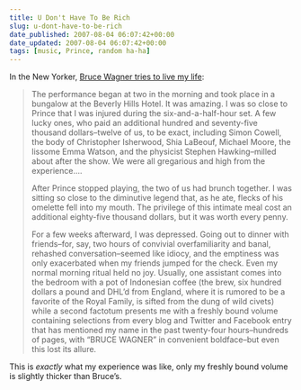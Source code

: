 ```yaml
---
title: U Don't Have To Be Rich
slug: u-dont-have-to-be-rich
date_published: 2007-08-04 06:07:42+00:00
date_updated: 2007-08-04 06:07:42+00:00
tags: [music, Prince, random ha-ha]
---
```

In the New Yorker, [Bruce Wagner tries to live my life](http://www.newyorker.com/humor/2007/08/06/070806sh_shouts_wagner?printable=true):

> The performance began at two in the morning and took place in a bungalow at the Beverly Hills Hotel. It was amazing. I was so close to Prince that I was injured during the six-and-a-half-hour set. A few lucky ones, who paid an additional hundred and seventy-five thousand dollars–twelve of us, to be exact, including Simon Cowell, the body of Christopher Isherwood, Shia LaBeouf, Michael Moore, the lissome Emma Watson, and the physicist Stephen Hawking–milled about after the show. We were all gregarious and high from the experience….
> 
> After Prince stopped playing, the two of us had brunch together. I was sitting so close to the diminutive legend that, as he ate, flecks of his omelette fell into my mouth. The privilege of this intimate meal cost an additional eighty-five thousand dollars, but it was worth every penny.
> 
> For a few weeks afterward, I was depressed. Going out to dinner with friends–for, say, two hours of convivial overfamiliarity and banal, rehashed conversation–seemed like idiocy, and the emptiness was only exacerbated when my friends jumped for the check. Even my normal morning ritual held no joy. Usually, one assistant comes into the bedroom with a pot of Indonesian coffee (the brew, six hundred dollars a pound and DHL’d from England, where it is rumored to be a favorite of the Royal Family, is sifted from the dung of wild civets) while a second factotum presents me with a freshly bound volume containing selections from every blog and Twitter and Facebook entry that has mentioned my name in the past twenty-four hours–hundreds of pages, with “BRUCE WAGNER” in convenient boldface–but even this lost its allure.

This is *exactly* what my experience was like, only my freshly bound volume is slightly thicker than Bruce’s.
